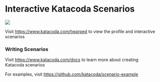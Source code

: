 # Interactive Katacoda Scenarios

[![](http://shields.katacoda.com/katacoda/twarped/count.svg)](https://www.katacoda.com/twarped "Get your profile on Katacoda.com")

Visit https://www.katacoda.com/twarped to view the profile and interactive scenarios

### Writing Scenarios
Visit https://www.katacoda.com/docs to learn more about creating Katacoda scenarios

For examples, visit https://github.com/katacoda/scenario-example
